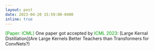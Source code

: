 ```yaml
---
layout: post
date: 2023-04-20 15:59:00-0400
inline: true
---
```


<font color=009f06>[Paper: ICML]</font> One paper got accepted by <font color=009f06>ICML 2023</font>: [Large Kernal Distillation](Are Large Kernels Better Teachers than Transformers for ConvNets?)


